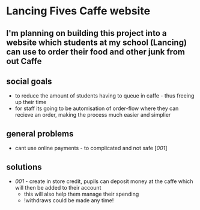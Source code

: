 # Lancing Fives Caffe website
## I'm planning on building this project into a website which students at my school (Lancing) can use to order their food and other junk from out Caffe

## social goals
- to reduce the amount of students having to queue in caffe - thus freeing up their time
- for staff its going to be automisation of order-flow where they can recieve an order, making the process much easier and simplier

## general problems
- cant use online payments - to complicated and not safe [*001*]

## solutions
- *001* - create in store credit, pupils can deposit money at the caffe which will then be added to their account
    - this will also help them manage their spending
    - !withdraws could be made any time!
